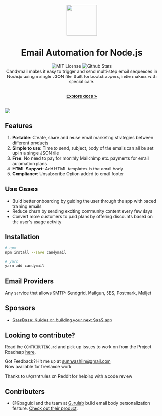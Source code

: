 <div align="center">
  <img width=100 src="https://github.com/bdcorps/candymail/blob/main/candy.PNG?raw=true" />
  <h1>Email Automation for Node.js</h1>
  <img alt="MIT License" src="https://img.shields.io/github/license/bdcorps/candymail"/>
  <img alt="Github Stars" src="https://badgen.net/github/stars/bdcorps/candymail" />
</div>

<div align="center">
Candymail makes it easy to trigger and send multi-step email sequences in Node.js using a single JSON file. Built for bootstrappers, indie makers with special care.
</div>

<p align="center">
    <br />
    <a href="https://candymail.saasbase.dev"><strong>Explore docs »</strong></a>
    <br />
  <br/>
  </p>
  
<img src="https://github.com/bdcorps/candymail/blob/main/web.PNG?raw=true" />

## Features
1. **Portable**: Create, share and reuse email marketing strategies between different products
2. **Simple to use**: Time to send, subject, body of the emails can all be set up in a single JSON file
3. **Free**: No need to pay for monthly Mailchimp etc. payments for email automation plans
4. **HTML Support**: Add HTML templates in the email body
5. **Compliance**: Unsubscribe Option added to email footer

## Use Cases
- Build better onboarding by guiding the user through the app with paced training emails
- Reduce churn by sending exciting community content every few days
- Convert more customers to paid plans by offering discounts based on the user's usage activity

## Installation
``` bash
# npm
npm install --save candymail

# yarn
yarn add candymail
```

## Email Providers
Any service that allows SMTP:  Sendgrid, Mailgun, SES, Postmark, Mailjet

## Sponsors
- [SaasBase: Guides on building your next SaaS app](https://bit.ly/3oumU3V)


## Looking to contribute?
Read the `CONTRIBUTING.md` and pick up issues to work on from the Project Roadmap [here](https://github.com/bdcorps/candymail/wiki/Project-Roadmap).

Got Feedback? Hit me up at <a href="mailto:sunnyashiin@gmail.com">sunnyashiin@gmail.com</a> \
Now available for freelance work.

Thanks to [u/grantrules on Reddit](https://www.reddit.com/user/grantrules/) for helping with a code review

## Contributers
- @Gbaguidi and the team at [Gurulab](https://www.linkedin.com/company/gurulab-sas) build email body personalization feature. [Check out their product](https://kryptonite.africa).